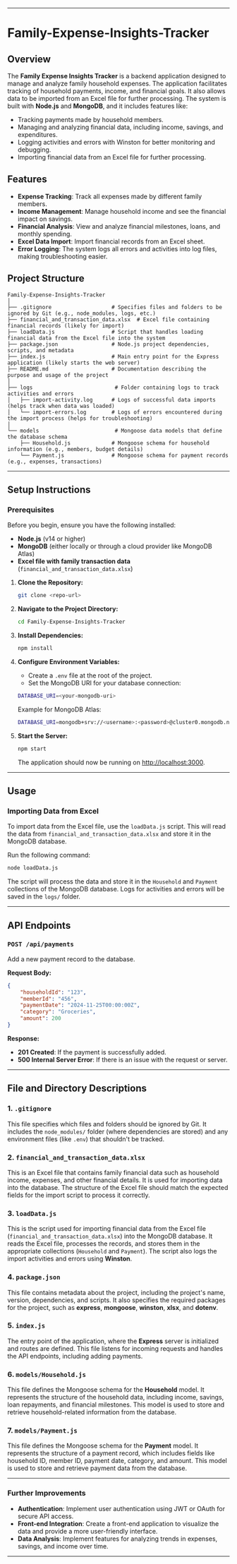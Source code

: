 
* * *

Family-Expense-Insights-Tracker
===============================

Overview
--------

The **Family Expense Insights Tracker** is a backend application designed to manage and analyze family household expenses. The application facilitates tracking of household payments, income, and financial goals. It also allows data to be imported from an Excel file for further processing. The system is built with **Node.js** and **MongoDB**, and it includes features like:

*   Tracking payments made by household members.
*   Managing and analyzing financial data, including income, savings, and expenditures.
*   Logging activities and errors with Winston for better monitoring and debugging.
*   Importing financial data from an Excel file for further processing.

Features
--------

*   **Expense Tracking**: Track all expenses made by different family members.
*   **Income Management**: Manage household income and see the financial impact on savings.
*   **Financial Analysis**: View and analyze financial milestones, loans, and monthly spending.
*   **Excel Data Import**: Import financial records from an Excel sheet.
*   **Error Logging**: The system logs all errors and activities into log files, making troubleshooting easier.

Project Structure
-----------------


```
Family-Expense-Insights-Tracker 
│
├── .gitignore                   # Specifies files and folders to be ignored by Git (e.g., node_modules, logs, etc.)
├── financial_and_transaction_data.xlsx  # Excel file containing financial records (likely for import)
├── loadData.js                  # Script that handles loading financial data from the Excel file into the system
├── package.json                 # Node.js project dependencies, scripts, and metadata
├── index.js                     # Main entry point for the Express application (likely starts the web server)
├── README.md                    # Documentation describing the purpose and usage of the project
│
├── logs                          # Folder containing logs to track activities and errors
│   ├── import-activity.log      # Logs of successful data imports (helps track when data was loaded)
│   └── import-errors.log        # Logs of errors encountered during the import process (helps for troubleshooting)
│
└── models                        # Mongoose data models that define the database schema
    ├── Household.js             # Mongoose schema for household information (e.g., members, budget details)
    └── Payment.js               # Mongoose schema for payment records (e.g., expenses, transactions)
```
* * *

Setup Instructions
------------------

### Prerequisites

Before you begin, ensure you have the following installed:

*   **Node.js** (v14 or higher)
*   **MongoDB** (either locally or through a cloud provider like MongoDB Atlas)
*   **Excel file with family transaction data** (`financial_and_transaction_data.xlsx`)

1. **Clone the Repository:**
    ```bash
    git clone <repo-url>
    ```
2. **Navigate to the Project Directory:**
    ```bash
    cd Family-Expense-Insights-Tracker
    ```
3. **Install Dependencies:**
    ```bash
    npm install
    ```
4. **Configure Environment Variables:**
    - Create a `.env` file at the root of the project.
    - Set the MongoDB URI for your database connection:
    ```bash
    DATABASE_URI=<your-mongodb-uri>
    ```
    Example for MongoDB Atlas:
    ```bash
    DATABASE_URI=mongodb+srv://<username>:<password>@cluster0.mongodb.net/expense-tracker
    ```

5. **Start the Server:**
    ```bash
    npm start
    ```
    The application should now be running on [http://localhost:3000](http://localhost:3000).

---

## Usage

### Importing Data from Excel

To import data from the Excel file, use the `loadData.js` script. This will read the data from `financial_and_transaction_data.xlsx` and store it in the MongoDB database.

Run the following command:
```bash
node loadData.js
```

The script will process the data and store it in the `Household` and `Payment` collections of the MongoDB database. Logs for activities and errors will be saved in the `logs/` folder.

* * *

## API Endpoints

### `POST /api/payments`
Add a new payment record to the database.

**Request Body:**
```json
{   
    "householdId": "123",   
    "memberId": "456",   
    "paymentDate": "2024-11-25T00:00:00Z",   
    "category": "Groceries",   
    "amount": 200 
}
```

**Response:**

*   **201 Created**: If the payment is successfully added.
*   **500 Internal Server Error**: If there is an issue with the request or server.

* * *

File and Directory Descriptions
-------------------------------

### 1\. `.gitignore`

This file specifies which files and folders should be ignored by Git. It includes the `node_modules/` folder (where dependencies are stored) and any environment files (like `.env`) that shouldn't be tracked.

### 2\. `financial_and_transaction_data.xlsx`

This is an Excel file that contains family financial data such as household income, expenses, and other financial details. It is used for importing data into the database. The structure of the Excel file should match the expected fields for the import script to process it correctly.

### 3\. `loadData.js`

This is the script used for importing financial data from the Excel file (`financial_and_transaction_data.xlsx`) into the MongoDB database. It reads the Excel file, processes the records, and stores them in the appropriate collections (`Household` and `Payment`). The script also logs the import activities and errors using **Winston**.

### 4\. `package.json`

This file contains metadata about the project, including the project's name, version, dependencies, and scripts. It also specifies the required packages for the project, such as **express**, **mongoose**, **winston**, **xlsx**, and **dotenv**.

### 5\. `index.js`

The entry point of the application, where the **Express** server is initialized and routes are defined. This file listens for incoming requests and handles the API endpoints, including adding payments.

### 6\. `models/Household.js`

This file defines the Mongoose schema for the **Household** model. It represents the structure of the household data, including income, savings, loan repayments, and financial milestones. This model is used to store and retrieve household-related information from the database.

### 7\. `models/Payment.js`

This file defines the Mongoose schema for the **Payment** model. It represents the structure of a payment record, which includes fields like household ID, member ID, payment date, category, and amount. This model is used to store and retrieve payment data from the database.


* * *

### Further Improvements

*   **Authentication**: Implement user authentication using JWT or OAuth for secure API access.
*   **Front-end Integration**: Create a front-end application to visualize the data and provide a more user-friendly interface.
*   **Data Analysis**: Implement features for analyzing trends in expenses, savings, and income over time.

* * *
